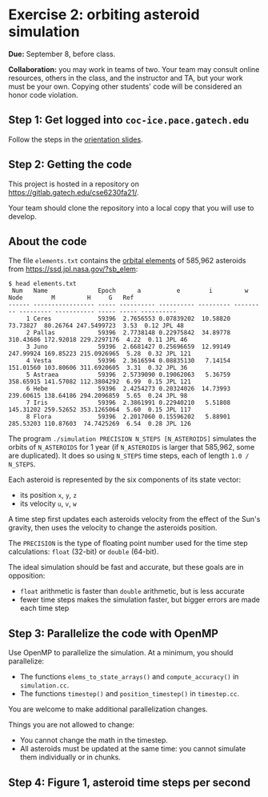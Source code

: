 
# Exercise 2: orbiting asteroid simulation

**Due:** September 8, before class.

**Collaboration:** you may work in teams of two.  Your team may consult online
resources, others in the class, and the instructor and TA, but your work must
be your own.  Copying other students' code will be considered an honor code
violation.

## Step 1: Get logged into `coc-ice.pace.gatech.edu`

Follow the steps in the [orientation slides](http://docs.pace.gatech.edu/training/img/PACE_orientation_Sep2021.pdf).

## Step 2: Getting the code

This project is hosted in a repository on <https://gitlab.gatech.edu/cse6230fa21/>.

Your team should clone the repository into a local copy that you will use to develop.

## About the code

The file `elements.txt` contains the [orbital elements](https://en.wikipedia.org/wiki/Orbital_elements)
of 585,962 asteroids from <https://ssd.jpl.nasa.gov/?sb_elem>:

```
$ head elements.txt
 Num   Name              Epoch      a          e        i         w        Node        M         H     G   Ref
------ ----------------- ----- ---------- ---------- --------- --------- --------- ----------- ----- ----- ----------
     1 Ceres             59396  2.7656553 0.07839202  10.58820  73.73827  80.26764 247.5499723  3.53  0.12 JPL 48
     2 Pallas            59396  2.7738148 0.22975842  34.89778 310.43686 172.92018 229.2297176  4.22  0.11 JPL 46
     3 Juno              59396  2.6681427 0.25696659  12.99149 247.99924 169.85223 215.0926965  5.28  0.32 JPL 121
     4 Vesta             59396  2.3616594 0.08835130   7.14154 151.01560 103.80606 311.6920605  3.31  0.32 JPL 36
     5 Astraea           59396  2.5739090 0.19062063   5.36759 358.65915 141.57082 112.3804292  6.99  0.15 JPL 121
     6 Hebe              59396  2.4254273 0.20324026  14.73993 239.60615 138.64186 294.2096859  5.65  0.24 JPL 98
     7 Iris              59396  2.3861991 0.22940210   5.51808 145.31202 259.52652 353.1265064  5.60  0.15 JPL 117
     8 Flora             59396  2.2017060 0.15596202   5.88901 285.53203 110.87603  74.7425269  6.54  0.28 JPL 126
```

The program `./simulation PRECISION N_STEPS [N_ASTEROIDS]` simulates the orbits of `N_ASTEROIDS` for 1 year (if `N_ASTEROIDS` is larger that 585,962, some are duplicated).  It does so using `N_STEPS` time steps, each of length `1.0 / N_STEPS`.

Each asteroid is represented by the six components of its state vector:

- its position `x`, `y`, `z`
- its velocity `u`, `v`, `w`

A time step first updates each asteroids velocity from the effect of the Sun's gravity, then
uses the velocity to change the asteroids position.

The `PRECISION` is the type of floating point number used for the time step calculations: `float` (32-bit) or `double` (64-bit).

The ideal simulation should be fast and accurate, but these goals are in opposition:

- `float` arithmetic is faster than `double` arithmetic, but is less accurate
- fewer time steps makes the simulation faster, but bigger errors are made each time step

## Step 3: Parallelize the code with OpenMP

Use OpenMP to parallelize the simulation.  At a minimum, you should parallelize:

- The functions `elems_to_state_arrays()` and `compute_accuracy()` in `simulation.cc`.
- The functions `timestep()` and `position_timestep()` in `timestep.cc`.

You are welcome to make additional parallelization changes.

Things you are not allowed to change:

- You cannot change the math in the timestep.
- All asteroids must be updated at the same time: you cannot simulate them individually or in chunks.

## Step 4: Figure 1, asteroid time steps per second
